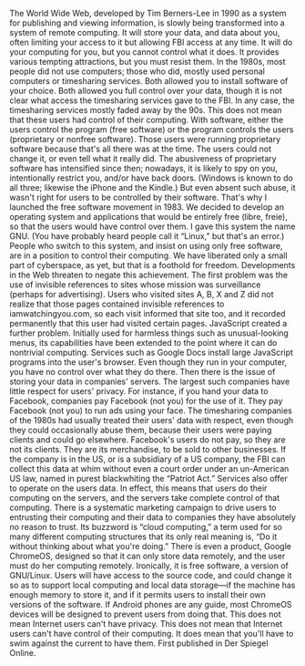 The World Wide Web, developed by Tim Berners-Lee in 1990 as a system for publishing and viewing information, is slowly being transformed into a system of remote computing. It will store your data, and data about you, often limiting your access to it but allowing FBI access at any time. It will do your computing for you, but you cannot control what it does. It provides various tempting attractions, but you must resist them. In the 1980s, most people did not use computers; those who did, mostly used personal computers or timesharing services. Both allowed you to install software of your choice. Both allowed you full control over your data, though it is not clear what access the timesharing services gave to the FBI. In any case, the timesharing services mostly faded away by the 90s. This does not mean that these users had control of their computing. With software, either the users control the program (free software) or the program controls the users (proprietary or nonfree software). Those users were running proprietary software because that's all there was at the time. The users could not change it, or even tell what it really did. The abusiveness of proprietary software has intensified since then; nowadays, it is likely to spy on you, intentionally restrict you, and/or have back doors. (Windows is known to do all three; likewise the iPhone and the Kindle.) But even absent such abuse, it wasn't right for users to be controlled by their software. That's why I launched the free software movement in 1983. We decided to develop an operating system and applications that would be entirely free (libre, freie), so that the users would have control over them. I gave this system the name GNU. (You have probably heard people call it “Linux,” but that's an error.) People who switch to this system, and insist on using only free software, are in a position to control their computing. We have liberated only a small part of cyberspace, as yet, but that is a foothold for freedom. Developments in the Web threaten to negate this achievement. The first problem was the use of invisible references to sites whose mission was surveillance (perhaps for advertising). Users who visited sites A, B, X and Z did not realize that those pages contained invisible references to iamwatchingyou.com, so each visit informed that site too, and it recorded permanently that this user had visited certain pages. JavaScript created a further problem. Initially used for harmless things such as unusual-looking menus, its capabilities have been extended to the point where it can do nontrivial computing. Services such as Google Docs install large JavaScript programs into the user's browser. Even though they run in your computer, you have no control over what they do there. Then there is the issue of storing your data in companies' servers. The largest such companies have little respect for users' privacy. For instance, if you hand your data to Facebook, companies pay Facebook (not you) for the use of it. They pay Facebook (not you) to run ads using your face. The timesharing companies of the 1980s had usually treated their users' data with respect, even though they could occasionally abuse them, because their users were paying clients and could go elsewhere. Facebook's users do not pay, so they are not its clients. They are its merchandise, to be sold to other businesses. If the company is in the US, or is a subsidiary of a US company, the FBI can collect this data at whim without even a court order under an un-American US law, named in purest blackwhiting the “Patriot Act.” Services also offer to operate on the users data. In effect, this means that users do their computing on the servers, and the servers take complete control of that computing. There is a systematic marketing campaign to drive users to entrusting their computing and their data to companies they have absolutely no reason to trust. Its buzzword is “cloud computing,” a term used for so many different computing structures that its only real meaning is, “Do it without thinking about what you're doing.” There is even a product, Google ChromeOS, designed so that it can only store data remotely, and the user must do her computing remotely. Ironically, it is free software, a version of GNU/Linux. Users will have access to the source code, and could change it so as to support local computing and local data storage—if the machine has enough memory to store it, and if it permits users to install their own versions of the software. If Android phones are any guide, most ChromeOS devices will be designed to prevent users from doing that. This does not mean Internet users can't have privacy. This does not mean that Internet users can't have control of their computing. It does mean that you'll have to swim against the current to have them. First published in Der Spiegel Online.